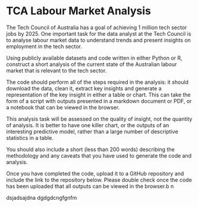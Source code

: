 # TCA Labour Market Analysis

The Tech Council of Australia has a goal of achieving 1 million tech sector jobs by 2025. One important
task for the data analyst at the Tech Council is to analyse labour market data to understand trends and
present insights on employment in the tech sector.

Using publicly available datasets and code written in either Python or R, construct a short analysis of the
current state of the Australian labour market that is relevant to the tech sector.

The code should perform all of the steps required in the analysis: it should download the data, clean it,
extract key insights and generate a representation of the key insight in either a table or chart.
This can take the form of a script with outputs presented in a markdown document or PDF, or a notebook
that can be viewed in the browser.

This analysis task will be assessed on the quality of insight, not the quantity of analysis. It is better to
have one killer chart, or the outputs of an interesting predictive model, rather than a large number of
descriptive statistics in a table.

You should also include a short (less than 200 words) describing the methodology and any caveats that
you have used to generate the code and analysis.

Once you have completed the code, upload it to a GitHub repository and include the link to the repository
below. Please double check once the code has been uploaded that all outputs can be viewed in the
browser.b  n

dsjadsajdna
dgdgdcngfgnfm
